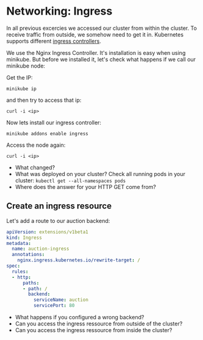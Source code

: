 # Networking: Ingress

 In all previous excercies we accessed our cluster from within the cluster. To receive traffic from outside, we somehow need to get it in. Kubernetes supports different [ingress controllers](https://kubernetes.io/docs/concepts/services-networking/ingress/#ingress-controllers).


 We use the Nginx Ingress Controller. It's installation is easy when using minikube. But before we installed it, let's check what happens if we call our minikube node:

 Get the IP:

 `minikube ip`

 and then try to access that ip:

 `curl -i <ip>`

Now lets install our ingress controller:

 `minikube addons enable ingress`

Access the node again:

 `curl -i <ip>`

- What changed?
- What was deployed on your cluster? Check all running pods in your cluster: `kubectl get --all-namespaces pods`
- Where does the answer for your HTTP GET come from?

 ## Create an ingress resource 

Let's add a route to our auction backend:

```yaml
apiVersion: extensions/v1beta1
kind: Ingress
metadata:
  name: auction-ingress
  annotations:
    nginx.ingress.kubernetes.io/rewrite-target: /
spec:
  rules:
  - http:
      paths:
      - path: /
        backend:
          serviceName: auction
          servicePort: 80
```

- What happens if you configured a wrong backend?
- Can you access the ingress ressource from outside of the cluster?
- Can you access the ingress ressource from inside the cluster?